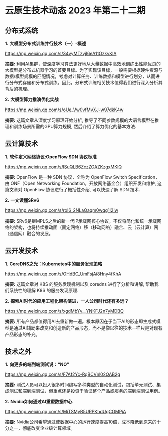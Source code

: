# 云原生技术动态 2023 年第二十二期

## 分布式系统

**1.** **大模型分布式训练并行技术（一）-概述**

https://mp.weixin.qq.com/s/34vyMTzvjI6eA11OzkvKlA

**摘要:** 利用AI集群，使深度学习算法更好地从大量数据中高效地训练出性能优良的大模型是分布式机器学习的首要目标。为了实现该目标，一般需要根据硬件资源与数据/模型规模的匹配情况，考虑对计算任务、训练数据和模型进行划分，从而进行分布式存储和分布式训练。因此，分布式训练相关技术值得我们进行深入分析其背后的机理。

**2.** **大模型算力推演优化实战**

https://mp.weixin.qq.com/s/oUe_Vw0vfMvXJ-w97dkK4w

**摘要:** 这篇文章从深度学习原理开始分析, 推导了不同参数规模的大语言模型在推理和训练场景所需的GPU算力规模, 然后介绍了算力优化的基本方法.

## 云计算技术

**1.** **软件定义网络协议:OpenFlow SDN 协议标准**

https://mp.weixin.qq.com/s/lSuQLB6ZczZOAZKzgxMKlQ

**摘要:** OpenFlow 是一种 SDN 协议，全称为 OpenFlow Switch Specification，由 ONF（Open Networking Foundation，开放网络基金会）组织开发和维护, 这篇文章对 OpenFlow 协议进行了概括性介绍, 可以快速了解 SDN 技术.

**2.** **一文读懂SRv6**

https://mp.weixin.qq.com/s/roI6_2NLaQaqm0wqg1I2Iw

**摘要:** SRv6是继MPLS之后的新一代IP承载网核心协议，不仅将简化和统一承载网络的架构，也将持续推动固（固定网络）移（移动网络）融合、云（云计算）网（通信网）融合的发展。

## 云开发技术

**1.** **CoreDNS之光：Kubernetes中的服务发现策略**

https://mp.weixin.qq.com/s/OHdBC_UmFsjAi8Hny4fKhA

**摘要:** 这篇文章对 K8S 的服务发现机制以及 coredns 进行了分析和讲解, 帮助我们系统性的理解 K8S 的服务发现原理.

**2.** **探索AI时代的应用工程化架构演进，一人公司时代还有多远？**

https://mp.weixin.qq.com/s/xgdMbYv__YNKFJ2n7yMDBQ

**摘要:** 所有产品都值得用AI去重新做一遍。根本原因在于当下AI的形态即生成式模型是通过AI辅助来改变和创造新的产品形态，而不是像以往的技术一样只是对现有产品形态的补充。

## 技术之外

**1.** **向更多的端到端测试说：“NO”**

https://mp.weixin.qq.com/s/F7Af2Yc-RqBCVnl02QAB2g

**摘要:** 测试人员可以投入很多时间编写多种类型的自动化测试，包括单元测试、集成测试和端到端测试，但重点还是投资于验证整个产品或服务的端到端测试用例。

**2.** **Nvidia如何通过AI重塑数据中心**

https://mp.weixin.qq.com/s/MiTSMyB5URPKhdUgCOMPjA

**摘要:** Nvidia公司希望通过使数据中心的运行速度提高10倍，成本降低到原来的十分之一，彻底改变企业级计算领域。


